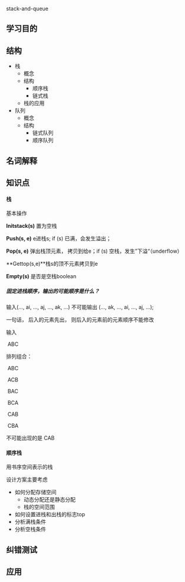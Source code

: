 stack-and-queue


## 学习目的



## 结构

- 栈
  - 概念
  - 结构
    - 顺序栈
    - 链式栈
  - 栈的应用
- 队列
  - 概念
  - 结构
    - 链式队列
    - 顺序队列



## 名词解释



## 知识点



#### 栈

基本操作

**Initstack(s)** 置为空栈

**Push(s, e)** e进栈s; if (s) 已满，会发生溢出；

**Pop(s, e)** 弹出栈顶元素， 拷贝到给e；if (s) 空栈，发生”下溢“（underflow）

**Gettop(s,e)**栈s的顶不元素拷贝到e

**Empty(s)** 是否是空栈boolean



##### 固定进栈顺序，输出的可能顺序是什么？

输入(..., ai, ..., aj, ..., ak, ...) 不可能输出 (..., ak, ..., ai, ..., aj, ...);

一句话， 后入的元素先出， 则后入的元素前的元素顺序不能修改



输入

​	ABC

排列组合：

​	ABC 

​	ACB 

​	BAC

​	BCA

​	CAB

​	CBA

不可能出现的是 CAB





#### 顺序栈

用书序空间表示的栈



设计方案主要考虑

- 如何分配存储空间
  - 动态分配还是静态分配
  - 栈的空间范围
- 如何设置进栈和出栈的标志top
- 分析满栈条件
- 分析空栈条件



## 纠错测试



## 应用

